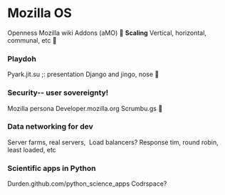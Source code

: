 # Mozilla OS 
Openness
Mozilla wiki
Addons (aMO)

**Scaling** Vertical, horizontal, communal, etc

### Playdoh
Pyark.jit.su ;: presentation
Django and jingo, nose

### Security-- user sovereignty!
Mozilla persona
Developer.mozilla.org
Scrumbu.gs

### Data networking for dev
Server farms, real servers, 
Load balancers? Response tim, round robin, least loaded, etc

### Scientific apps in Python
Durden.github.com/python_science_apps
Codrspace?
